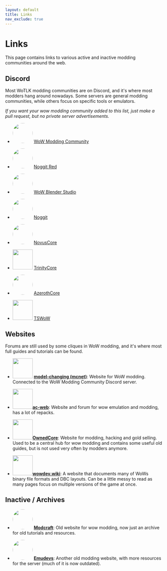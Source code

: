 ```yaml
---
layout: default
title: Links
nav_exclude: true
---
```


# Links

This page contains links to various active and inactive modding communities around the web.

## Discord

Most WoTLK modding communities are on Discord, and it's where most modders hang around nowadays. Some servers are general modding communities, while others focus on specific tools or emulators.

_If you want your wow modding community added to this list, just make a pull request, but no private server advertisements._

- <img width="64px" style="border-radius: 50%;" src="https://cdn.discordapp.com/icons/407664041016688662/48f47fc35e722173f88daf77de27dc15.webp?size=100"> [WoW Modding Community](https://discord.gg/Dnrztg7dCZ)

- <img width="64px" style="border-radius: 50%;" src="https://cdn.discordapp.com/icons/947571309175504926/0d72ac2cb480e7a8ee8b691f94d4f919.png?size=240"> [Noggit Red](https://discord.gg/Tk2TpN8CaF)

- <img width="64px" style="border-radius: 50%;" src="https://cdn.discordapp.com/icons/402049199740289025/7876cf6f70758aad4253e94d57a5602e.png?size=240"> [WoW Blender Studio](https://discord.gg/SBEDRXrSnd)

- <img width="64px" style="border-radius: 50%;" src="https://cdn.discordapp.com/icons/669160654455832597/a73c2ca8820b2d2df762884773e2a3ce.png?size=240"> [Noggit](https://discord.gg/UbdFHyM)

- <img width="64px" style="border-radius: 50%;" src="https://cdn.discordapp.com/icons/554123112384299010/dfd6deb36d754a6b1d1af1f366ecd702.png?size=240"> [NovusCore](https://discord.gg/AANhzQBbA8)

- <img width="64px" src="https://cdn.discordapp.com/icons/376073286427344897/d5538e2eea07f10103b6546eaeba76a7.png?size=240"> [TrinityCore](https://discord.gg/thHQyptB)

- <img width="64px" style="border-radius: 50%;" src="https://cdn.discordapp.com/icons/217589275766685707/997a566468859317e9e22e9e782fb587.png?size=240"> [AzerothCore](https://discord.gg/XUx7X3tU)

- <img width="64px" src="https://cdn.discordapp.com/icons/793065928870854667/455d9131fd64cc40a99937898a91d5a8.png?size=240"> [TSWoW](https://discord.gg/M89n6TZh9x)

## Websites

Forums are still used by some cliques in WoW modding, and it's where most full guides and tutorials can be found.

- <img width="64px" src="https://i.imgur.com/u5TYvyJ.png"> [**model-changing (mcnet)**](https://model-changing.net/): Website for WoW modding. Connected to the WoW Modding Community Discord server.

- <img width="64px" src="https://web.archive.org/web/20230514091506im_/https://ac-web.org/styles/acwebexclusivedark/basic/publicLogoUrl.png">[**ac-web**](https://ac-web.org/): Website and forum for wow emulation and modding, has a lot of repacks.

- <img width="64px" src="https://www.ownedcore.com/forums/images/styles/OwnedCoreFX/addimg/logofoot.svg">[**OwnedCore**](https://www.ownedcore.com/): Website for modding, hacking and gold selling. Used to be a central hub for wow modding and contains some useful old guides, but is not used very often by modders anymore.

- <img width="64px" src="https://wowdev.wiki/wowdevlogo.png?size=240">[**wowdev.wiki**](https://wowdev.wiki/Main_Page): A website that documents many of WoWs binary file formats and DBC layouts. Can be a little messy to read as many pages focus on multiple versions of the game at once.

## Inactive / Archives



- <img width="64px" style="border-radius: 50%;" src="https://i.imgur.com/iOZtt3t.png"> [**Modcraft**](http://modcraft-backup.de/): Old website for wow modding, now just an archive for old tutorials and resources.



- <img width="64px" style="border-radius: 50%;" src="https://i.imgur.com/M6zwVTK.png"> [**Emudevs**](http://emudevs.modcraft-backup.de/index.php): Another old modding website, with more resources for the server (much of it is now outdated).